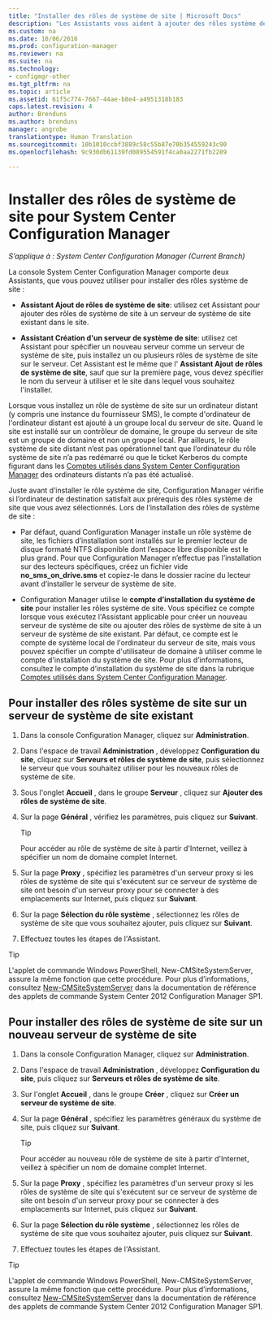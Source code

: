 ```yaml
---
title: "Installer des rôles de système de site | Microsoft Docs"
description: "Les Assistants vous aident à ajouter des rôles système de site à un serveur de système de site existant ou nouveau dans le site."
ms.custom: na
ms.date: 10/06/2016
ms.prod: configuration-manager
ms.reviewer: na
ms.suite: na
ms.technology:
- configmgr-other
ms.tgt_pltfrm: na
ms.topic: article
ms.assetid: 61f5c774-7667-44ae-b8e4-a4951318b183
caps.latest.revision: 4
author: Brenduns
ms.author: brenduns
manager: angrobe
translationtype: Human Translation
ms.sourcegitcommit: 10b1010ccbf3889c58c55b87e70b354559243c90
ms.openlocfilehash: 9c930db61139fd089554591f4ca0aa2271fb2289

---
```

# <a name="install-site-system-roles-for-system-center-configuration-manager"></a>Installer des rôles de système de site pour System Center Configuration Manager

*S’applique à : System Center Configuration Manager (Current Branch)*

La console System Center Configuration Manager comporte deux Assistants, que vous pouvez utiliser pour installer des rôles système de site :  

-   **Assistant Ajout de rôles de système de site**: utilisez cet Assistant pour ajouter des rôles de système de site à un serveur de système de site existant dans le site.  

-   **Assistant Création d'un serveur de système de site**: utilisez cet Assistant pour spécifier un nouveau serveur comme un serveur de système de site, puis installez un ou plusieurs rôles de système de site sur le serveur. Cet Assistant est le même que l' **Assistant Ajout de rôles de système de site**, sauf que sur la première page, vous devez spécifier le nom du serveur à utiliser et le site dans lequel vous souhaitez l'installer.  

Lorsque vous installez un rôle de système de site sur un ordinateur distant (y compris une instance du fournisseur SMS), le compte d'ordinateur de l'ordinateur distant est ajouté à un groupe local du serveur de site. Quand le site est installé sur un contrôleur de domaine, le groupe du serveur de site est un groupe de domaine et non un groupe local. Par ailleurs, le rôle système de site distant n’est pas opérationnel tant que l’ordinateur du rôle système de site n’a pas redémarré ou que le ticket Kerberos du compte figurant dans les [Comptes utilisés dans System Center Configuration Manager](../../../../core/plan-design/hierarchy/accounts.md) des ordinateurs distants n’a pas été actualisé.  

Juste avant d’installer le rôle système de site, Configuration Manager vérifie si l’ordinateur de destination satisfait aux prérequis des rôles système de site que vous avez sélectionnés. Lors de l’installation des rôles de système de site :  

-   Par défaut, quand Configuration Manager installe un rôle système de site, les fichiers d’installation sont installés sur le premier lecteur de disque formaté NTFS disponible dont l’espace libre disponible est le plus grand. Pour que Configuration Manager n’effectue pas l’installation sur des lecteurs spécifiques, créez un fichier vide **no_sms_on_drive.sms** et copiez-le dans le dossier racine du lecteur avant d’installer le serveur de système de site.  

-   Configuration Manager utilise le **compte d’installation du système de site** pour installer les rôles système de site. Vous spécifiez ce compte lorsque vous exécutez l'Assistant applicable pour créer un nouveau serveur de système de site ou ajouter des rôles de système de site à un serveur de système de site existant. Par défaut, ce compte est le compte de système local de l'ordinateur du serveur de site, mais vous pouvez spécifier un compte d'utilisateur de domaine à utiliser comme le compte d'installation du système de site. Pour plus d’informations, consultez le compte d’installation du système de site dans la rubrique [Comptes utilisés dans System Center Configuration Manager](../../../../core/plan-design/hierarchy/accounts.md).  

##  <a name="a-namebkmkinstalla-to-install-site-system-roles-on-an-existing-site-system-server"></a><a name="bkmk_Install"></a> Pour installer des rôles système de site sur un serveur de système de site existant  

1.  Dans la console Configuration Manager, cliquez sur **Administration**.  

2.  Dans l'espace de travail **Administration** , développez **Configuration du site**, cliquez sur **Serveurs et rôles de système de site**, puis sélectionnez le serveur que vous souhaitez utiliser pour les nouveaux rôles de système de site.  

3.  Sous l'onglet **Accueil** , dans le groupe **Serveur** , cliquez sur **Ajouter des rôles de système de site**.  

4.  Sur la page **Général** , vérifiez les paramètres, puis cliquez sur **Suivant**.  

    > [!TIP]  
    >  Pour accéder au rôle de système de site à partir d'Internet, veillez à spécifier un nom de domaine complet Internet.  

5.  Sur la page **Proxy** , spécifiez les paramètres d'un serveur proxy si les rôles de système de site qui s'exécutent sur ce serveur de système de site ont besoin d'un serveur proxy pour se connecter à des emplacements sur Internet, puis cliquez sur **Suivant**.  

6.  Sur la page **Sélection du rôle système** , sélectionnez les rôles de système de site que vous souhaitez ajouter, puis cliquez sur **Suivant**.  

7.  Effectuez toutes les étapes de l'Assistant.  

> [!TIP]  
>  L'applet de commande Windows PowerShell, New-CMSiteSystemServer, assure la même fonction que cette procédure. Pour plus d’informations, consultez [New-CMSiteSystemServer](http://go.microsoft.com/fwlink/p/?LinkID=271414) dans la documentation de référence des applets de commande System Center 2012 Configuration Manager SP1.  

## <a name="to-install-site-system-roles-on-a-new-site-system-server"></a>Pour installer des rôles de système de site sur un nouveau serveur de système de site  

1.  Dans la console Configuration Manager, cliquez sur **Administration**.  

2.  Dans l'espace de travail **Administration** , développez **Configuration du site**, puis cliquez sur **Serveurs et rôles de système de site**.  

3.  Sur l'onglet **Accueil** , dans le groupe **Créer** , cliquez sur **Créer un serveur de système de site**.  

4.  Sur la page **Général** , spécifiez les paramètres généraux du système de site, puis cliquez sur **Suivant**.  

    > [!TIP]  
    >  Pour accéder au nouveau rôle de système de site à partir d'Internet, veillez à spécifier un nom de domaine complet Internet.  

5.  Sur la page **Proxy** , spécifiez les paramètres d'un serveur proxy si les rôles de système de site qui s'exécutent sur ce serveur de système de site ont besoin d'un serveur proxy pour se connecter à des emplacements sur Internet, puis cliquez sur **Suivant**.  

6.  Sur la page **Sélection du rôle système** , sélectionnez les rôles de système de site que vous souhaitez ajouter, puis cliquez sur **Suivant**.  

7.  Effectuez toutes les étapes de l'Assistant.  

> [!TIP]  
>  L'applet de commande Windows PowerShell, New-CMSiteSystemServer, assure la même fonction que cette procédure. Pour plus d’informations, consultez [New-CMSiteSystemServer](http://go.microsoft.com/fwlink/p/?LinkID=271414) dans la documentation de référence des applets de commande System Center 2012 Configuration Manager SP1.  



<!--HONumber=Dec16_HO3-->


